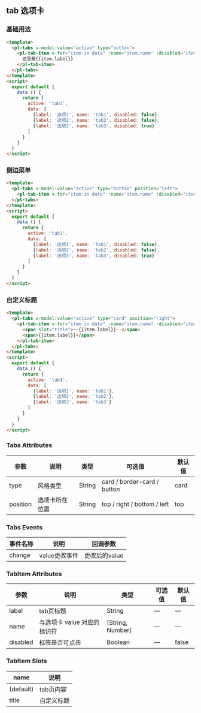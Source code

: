 ## tab 选项卡

### 基础用法

```html
<template>
  <pl-tabs v-model:value="active" type="button">
    <pl-tab-item v-for="item in data" :name="item.name" :disabled="item.disabled" :label="item.label" :key="item.name">
      这里是{{item.label}}
    </pl-tab-item>
  </pl-tabs>
</template>
<script>
  export default {
    data () {
      return {
        active: 'tab1',
        data: [
          {label: '选项1', name: 'tab1', disabled: false},
          {label: '选项2', name: 'tab2', disabled: false},
          {label: '选项3', name: 'tab3', disabled: true}
        ]
      }
    }
  }
</script>
```

### 侧边菜单

```html
<template>
  <pl-tabs v-model:value="active" type="button" position="left">
    <pl-tab-item v-for="item in data" :name="item.name" :disabled="item.disabled">{{item.label}}</pl-tab-item>
  </pl-tabs>
</template>
<script>
  export default {
    data () {
      return {
        active: 'tab1',
        data: [
          {label: '选项1', name: 'tab1', disabled: false},
          {label: '选项2', name: 'tab2', disabled: false},
          {label: '选项3', name: 'tab3', disabled: true}
        ]
      }
    }
  }
</script>
```



### 自定义标题

```html
<template>
  <pl-tabs v-model:value="active" type="card" position="right">
    <pl-tab-item v-for="item in data" :name="item.name" :disabled="item.disabled" :key="item.name">
      <span slot="title">--{{item.label}}--</span>
      <span>{{item.label}}</span>
    </pl-tab-item>
  </pl-tabs>
</template>
<script>
  export default {
    data () {
      return {
        active: 'tab1',
        data: [
          {label: '选项1', name: 'tab1'},
          {label: '选项2', name: 'tab2'},
          {label: '选项3', name: 'tab3'}
        ]
      }
    }
  }
</script>
```


### Tabs Attributes
| 参数      | 说明    | 类型      | 可选值       | 默认值   |
|---------- |-------- |---------- |-------------  |-------- |
| type      | 风格类型 | String | card / border-card / button |  card   |
| position  | 选项卡所在位置 | String | top / right / bottom / left  |  top   |

### Tabs Events
| 事件名称      | 说明    | 回调参数      |
|---------- |-------- |---------- |
| change     |   value更改事件   | 更改后的value |


### TabItem Attributes
| 参数      | 说明    | 类型      | 可选值       | 默认值   |
|---------- |-------- |---------- |-------------  |-------- |
| label     | tab页标题 | String | —            |   —     |
| name      | 与选项卡 value 对应的标识符 | [String, Number] | —            |   —     |
| disabled  | 标签是否可点击 | Boolean | —            |  false   |


### TabItem Slots
| name      | 说明    |
|---------- |-------- |
| (default)     |   tab页内容   |
| title     |   自定义标题   |
